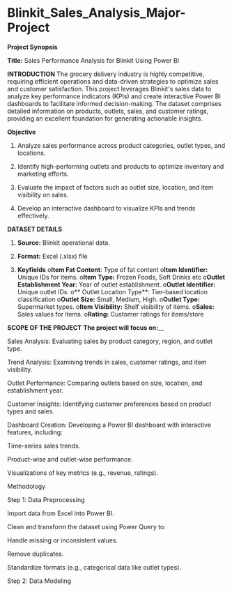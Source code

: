 # Blinkit_Sales_Analysis_Major-Project

**Project Synopsis**

**Title:** Sales Performance Analysis for Blinkit Using Power BI

**INTRODUCTION**
The grocery delivery industry is highly competitive, requiring efficient operations and data-driven strategies to optimize sales and customer satisfaction. This project leverages Blinkit's sales data to analyze key performance indicators (KPIs) and create interactive Power BI dashboards to facilitate informed decision-making. The dataset comprises detailed information on products, outlets, sales, and customer ratings, providing an excellent foundation for generating actionable insights.

**Objective**
1. Analyze sales performance across product categories, outlet types, and locations.

2. Identify high-performing outlets and products to optimize inventory and marketing efforts.

3. Evaluate the impact of factors such as outlet size, location, and item visibility on sales.

4. Develop an interactive dashboard to visualize KPIs and trends effectively.

**DATASET DETAILS**
1. **Source:** Blinkit operational data.

2. **Format:** Excel (.xlsx) file 

3. **Keyfields**
      o**Item Fat Content**: Type of fat content
      o**Item Identifier:** Unique IDs for items.
      o**Item Type:** Frozen Foods, Soft Drinks etc
      o**Outlet Establishment Year:** Year of outlet establishment.
      o**Outlet Identifier:** Unique outlet IDs.
      o**	Outlet Location Type**: Tier-based location classification 
      o**Outlet Size:** Small, Medium, High.
      o**Outlet Type:** Supermarket types.
      o**Item Visibility:** Shelf visibility of items.
      o**Sales:** Sales values for items.
      o**Rating:** Customer ratings for items/store


**SCOPE OF THE PROJECT**
**The project will focus on:**__

Sales Analysis: Evaluating sales by product category, region, and outlet type.

Trend Analysis: Examining trends in sales, customer ratings, and item visibility.

Outlet Performance: Comparing outlets based on size, location, and establishment year.

Customer Insights: Identifying customer preferences based on product types and sales.

Dashboard Creation: Developing a Power BI dashboard with interactive features, including:

Time-series sales trends.

Product-wise and outlet-wise performance.

Visualizations of key metrics (e.g., revenue, ratings).

Methodology

Step 1: Data Preprocessing

Import data from Excel into Power BI.

Clean and transform the dataset using Power Query to:

Handle missing or inconsistent values.

Remove duplicates.

Standardize formats (e.g., categorical data like outlet types).

Step 2: Data Modeling


